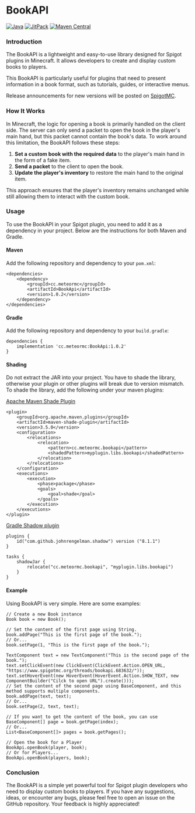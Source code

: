 # BookAPI

[![Java](https://img.shields.io/badge/Java-8-blue)](https://shields.io)
[![JitPack](https://img.shields.io/badge/JitPack-v1.0.2-brightgreen?logo=jitpack)](https://jitpack.io/#Meteor2333/BookApi)
[![Maven Central](https://img.shields.io/maven-central/v/cc.meteormc/bookapi.svg)](https://central.sonatype.com/artifact/cc.meteormc/bookapi)

### Introduction

The BookAPI is a lightweight and easy-to-use library designed for Spigot plugins in Minecraft. It allows developers to create and display custom books to players.

This BookAPI is particularly useful for plugins that need to present information in a book format, such as tutorials, guides, or interactive menus.

Release announcements for new versions will be posted on [SpigotMC](https://www.spigotmc.org).

### How It Works

In Minecraft, the logic for opening a book is primarily handled on the client side. The server can only send a packet to open the book in the player's main hand, but this packet cannot contain the book's data. To work around this limitation, the BookAPI follows these steps:

1. **Set a custom book with the required data** to the player's main hand in the form of a fake item.
2. **Send a packet** to the client to open the book.
3. **Update the player's inventory** to restore the main hand to the original item.

This approach ensures that the player's inventory remains unchanged while still allowing them to interact with the custom book.

### Usage

To use the BookAPI in your Spigot plugin, you need to add it as a dependency in your project. Below are the instructions for both Maven and Gradle.

#### Maven

Add the following repository and dependency to your `pom.xml`:

```
<dependencies>
    <dependency>
        <groupId>cc.meteormc</groupId>
        <artifactId>BookApi</artifactId>
        <version>1.0.2</version>
    </dependency>
</dependencies>
```

#### Gradle

Add the following repository and dependency to your `build.gradle`:

```
dependencies {
    implementation 'cc.meteormc:BookApi:1.0.2'
}
```

#### Shading

Do not extract the JAR into your project. You have to shade the library, otherwise your plugin or other plugins will break due to version mismatch. To shade the library, add the following under your maven plugins:

[Apache Maven Shade Plugin](https://maven.apache.org/plugins/maven-shade-plugin/)
```
<plugin>
    <groupId>org.apache.maven.plugins</groupId>
    <artifactId>maven-shade-plugin</artifactId>
    <version>3.5.0</version>
    <configuration>
        <relocations>
            <relocation>
                <pattern>cc.meteormc.bookapi</pattern>
                <shadedPattern>myplugin.libs.bookapi</shadedPattern>
            </relocation>
        </relocations>
    </configuration>
    <executions>
        <execution>
            <phase>package</phase>
            <goals>
                <goal>shade</goal>
            </goals>
        </execution>
    </executions>
</plugin>
```

[Gradle Shadow plugin](https://imperceptiblethoughts.com/shadow/)
```
plugins {
    id("com.github.johnrengelman.shadow") version ("8.1.1")
}

tasks {
    shadowJar {
        relocate("cc.meteormc.bookapi", "myplugin.libs.bookapi")
    }
}
```

#### Example

Using BookAPI is very simple. Here are some examples:

```
// Create a new Book instance
Book book = new Book();

// Set the content of the first page using String.
book.addPage("This is the first page of the book.");
// Or...
book.setPage(1, "This is the first page of the book.");

TextComponent text = new TextComponent("This is the second page of the book.");
text.setClickEvent(new ClickEvent(ClickEvent.Action.OPEN_URL, "https://www.spigotmc.org/threads/bookapi.683632/"));
text.setHoverEvent(new HoverEvent(HoverEvent.Action.SHOW_TEXT, new ComponentBuilder("Cilck to open URL").create()));
// Set the content of the second page using BaseComponent, and this method supports multiple components.
book.addPage(text, text);
// Or...
book.setPage(2, text, text);

// If you want to get the content of the book, you can use
BaseComponent[] page = book.getPage(index);
// Or...
List<BaseComponent[]> pages = book.getPages();

// Open the book for a Player
BookApi.openBook(player, book);
// Or for Players...
BookApi.openBook(players, book);
```

### Conclusion

The BookAPI is a simple yet powerful tool for Spigot plugin developers who need to display custom books to players. If you have any suggestions, ideas, or encounter any bugs, please feel free to open an issue on the GitHub repository. Your feedback is highly appreciated!
